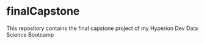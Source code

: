 # finalCapstone
This repository contains the final capstone project of my Hyperion Dev Data Science Bootcamp
